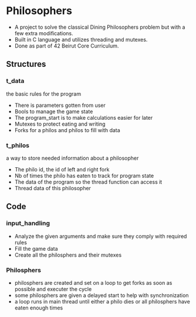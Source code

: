 # Philosophers

- A project to solve the classical Dining Philosophers problem but with a few extra modifications.
- Built in C language and utilizes threading and mutexes.
- Done as part of 42 Beirut Core Curriculum.

## Structures

### t_data

the basic rules for the program

- There is parameters gotten from user
- Bools to manage the game state
- The program_start is to make calculations easier for later
- Mutexes to protect eating and writing
- Forks for a philos and philos to fill with data

### t_philos

a way to store needed information about a philosopher

- The philo id, the id of left and right fork
- Nb of times the philo has eaten to track for program state
- The data of the program so the thread function can access it
- Thread data of this philosopher

## Code

### input_handling

- Analyze the given arguments and make sure they comply with required rules
- Fill the game data
- Create all the philosphers and their mutexes

### Philosphers

- philosphers are created and set on a loop to get forks as soon as possible and
executer the cycle
- some philosphers are given a delayed start to help with synchronization
- a loop runs in main thread until either a philo dies or all philosphers have eaten enough times